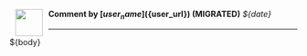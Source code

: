 <a href="${user_url}"><img src="${user_avatar}" align="left" width="48" height="48" hspace="10"></img></a> **Comment by [${user_name}](${user_url}) (MIGRATED)**
_${date}_

----

${body}

